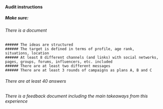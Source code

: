 #### Audit instructions

##### Make sure: 

###### There is a document
    ###### The ideas are structured
    ###### The target is defined in terms of profile, age rank, situations, location
    ###### At least 8 different channels (and links) with social networks, pages, groups, forums, influencers, etc. included
    ###### There are at least two different messages
    ###### There are at least 3 rounds of campaigns as plans A, B and C
###### There are at least 40 answers
###### There is a feedback document including the main takeaways from this experience